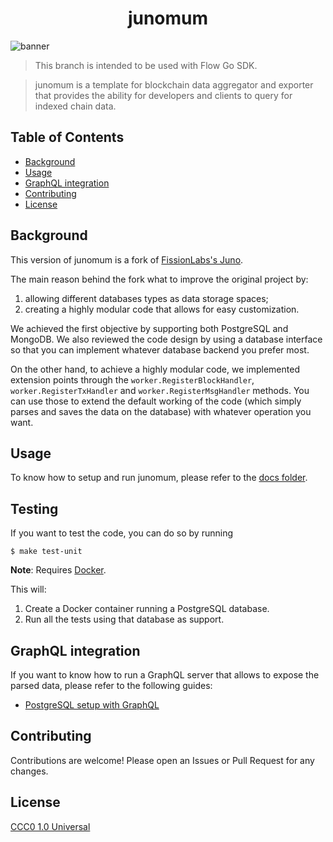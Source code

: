 <div align="center">
  <h1> junomum </h1>
</div>

![banner](.docs/.img/logo.png)

> This branch is intended to be used with Flow Go SDK.

<!-- [![GitHub Workflow Status](https://img.shields.io/github/workflow/status/HarleyAppleChoi/junomum/Tests)](https://github.com/HarleyAppleChoi/junomum/actions?query=workflow%3ATests)
[![Go Report Card](https://goreportcard.com/badge/github.com/HarleyAppleChoi/junomum)](https://goreportcard.com/report/github.com/HarleyAppleChoi/junomum)
[![Codecov](https://img.shields.io/codecov/c/github/HarleyAppleChoi/junomum)](https://codecov.io/gh/HarleyAppleChoi/junomum/branch/cosmos-v0.40.x) -->

> junomum is a template for blockchain data aggregator and exporter that provides the ability for developers and clients to query for indexed chain data.

## Table of Contents
  - [Background](#background)
  - [Usage](#usage)
  - [GraphQL integration](#graphql-integration)
  - [Contributing](#contributing)
  - [License](#license)

## Background
This version of junomum is a fork of [FissionLabs's Juno](https://github.com/fissionlabsio/juno). 

The main reason behind the fork what to improve the original project by: 

1. allowing different databases types as data storage spaces;
2. creating a highly modular code that allows for easy customization.

We achieved the first objective by supporting both PostgreSQL and MongoDB. We also reviewed the code design by using a database interface so that you can implement whatever database backend you prefer most. 

On the other hand, to achieve a highly modular code, we implemented extension points through the `worker.RegisterBlockHandler`, `worker.RegisterTxHandler` and `worker.RegisterMsgHandler` methods. You can use those to extend the default working of the code (which simply parses and saves the data on the database) with whatever operation you want.    

## Usage
To know how to setup and run junomum, please refer to the [docs folder](.docs).

## Testing
If you want to test the code, you can do so by running

```shell
$ make test-unit
```

**Note**: Requires [Docker](https://docker.com).

This will:
1. Create a Docker container running a PostgreSQL database.
2. Run all the tests using that database as support.

## GraphQL integration
If you want to know how to run a GraphQL server that allows to expose the parsed data, please refer to the following guides: 

- [PostgreSQL setup with GraphQL](.docs/postgres-graphql-setup.md)

## Contributing
Contributions are welcome! Please open an Issues or Pull Request for any changes.

## License
[CCC0 1.0 Universal](https://creativecommons.org/share-your-work/public-domain/cc0/)
